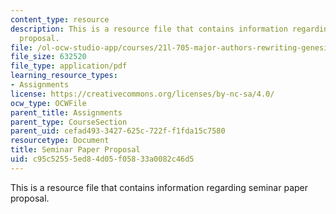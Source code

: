 ```yaml
---
content_type: resource
description: This is a resource file that contains information regarding seminar paper
  proposal.
file: /ol-ocw-studio-app/courses/21l-705-major-authors-rewriting-genesis-paradise-lost-and-twentieth-century-fantasy-spring-2009/c95c52555ed84d05f05833a0082c46d5_MIT21L_705S09_assn06.pdf
file_size: 632520
file_type: application/pdf
learning_resource_types:
- Assignments
license: https://creativecommons.org/licenses/by-nc-sa/4.0/
ocw_type: OCWFile
parent_title: Assignments
parent_type: CourseSection
parent_uid: cefad493-3427-625c-722f-f1fda15c7580
resourcetype: Document
title: Seminar Paper Proposal
uid: c95c5255-5ed8-4d05-f058-33a0082c46d5
---
```

This is a resource file that contains information regarding seminar paper proposal.